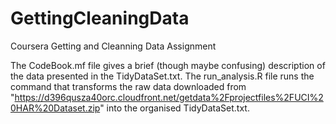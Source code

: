 # GettingCleaningData
Coursera 
Getting and Cleanning Data 
Assignment

The CodeBook.mf file gives a brief (though maybe confusing) description of the data presented in the TidyDataSet.txt.
The run_analysis.R file runs the command that transforms the raw data downloaded from "https://d396qusza40orc.cloudfront.net/getdata%2Fprojectfiles%2FUCI%20HAR%20Dataset.zip" into the organised TidyDataSet.txt.
